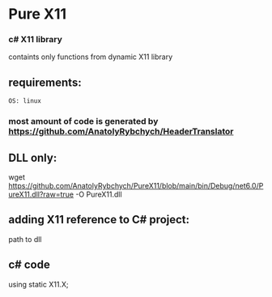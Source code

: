 # Pure X11
### c# X11 library
containts only functions from dynamic X11 library

## requirements: 
    OS: linux

### most amount of code is generated by https://github.com/AnatolyRybchych/HeaderTranslator

## DLL only:
wget https://github.com/AnatolyRybchych/PureX11/blob/main/bin/Debug/net6.0/PureX11.dll?raw=true -O PureX11.dll

## adding X11 reference to C# project: 
<Reference Include="PureX11">
    <HintPath>path to dll</HintPath>
</Reference>

## c# code
using static X11.X;